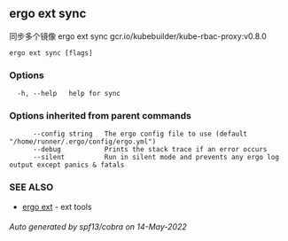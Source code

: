 ## ergo ext sync

同步多个镜像 ergo ext sync gcr.io/kubebuilder/kube-rbac-proxy:v0.8.0

```
ergo ext sync [flags]
```

### Options

```
  -h, --help   help for sync
```

### Options inherited from parent commands

```
      --config string   The ergo config file to use (default "/home/runner/.ergo/config/ergo.yml")
      --debug           Prints the stack trace if an error occurs
      --silent          Run in silent mode and prevents any ergo log output except panics & fatals
```

### SEE ALSO

* [ergo ext](ergo_ext.md)	 - ext tools

###### Auto generated by spf13/cobra on 14-May-2022
